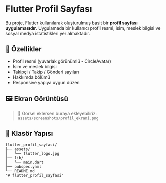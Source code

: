 # Flutter Profil Sayfası

Bu proje, Flutter kullanılarak oluşturulmuş basit bir **profil sayfası uygulamasıdır**. Uygulamada bir kullanıcı profil resmi, isim, meslek bilgisi ve sosyal medya istatistikleri yer almaktadır.

## 🚀 Özellikler

- Profil resmi (yuvarlak görünümlü - CircleAvatar)
- İsim ve meslek bilgisi
- Takipçi / Takip / Gönderi sayıları
- Hakkımda bölümü
- Responsive yapıya uygun düzen

## 🖼️ Ekran Görüntüsü

> 📸 Görsel eklersen buraya ekleyebiliriz:  
> `assets/screenshots/profil_ekrani.png`

## 📂 Klasör Yapısı

```plaintext
flutter_profil_sayfasi/
├── assets/
│   └── flutter_logo.jpg
├── lib/
│   └── main.dart
├── pubspec.yaml
└── README.md
"# flutter_profil_sayfasi" 
